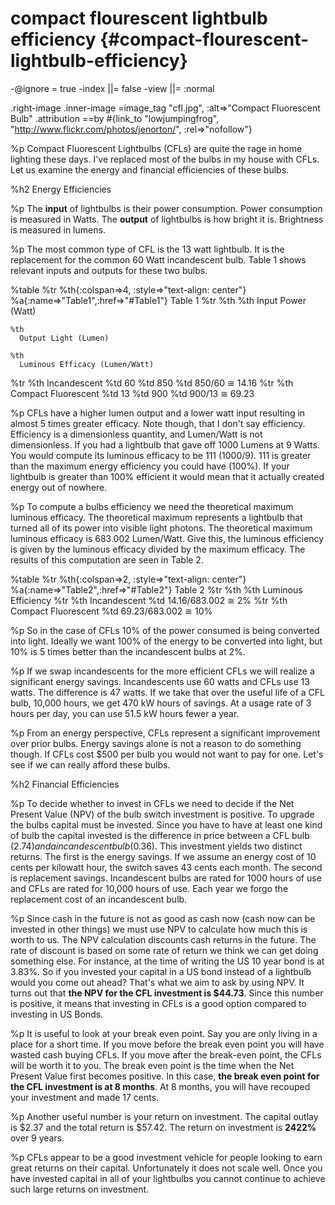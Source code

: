 # compact flourescent lightbulb efficiency {#compact-flourescent-lightbulb-efficiency}
-@ignore = true
-index ||= false
-view  ||= :normal

.right-image
  .inner-image
    =image_tag "cfl.jpg", :alt=>"Compact Fluorescent Bulb"
    .attribution
      ==by #{link_to "lowjumpingfrog", "http://www.flickr.com/photos/jenorton/", :rel=>"nofollow"}

%p
  Compact Fluorescent Lightbulbs (CFLs) are quite the rage in home lighting these days. I've replaced most of the bulbs in my house with CFLs. Let us examine the energy and financial efficiencies of these bulbs.

%h2 Energy Efficiencies

%p
  The <b>input</b> of lightbulbs is their power consumption. Power consumption is measured in Watts. The <b>output</b> of lightbulbs is how bright it is. Brightness is measured in lumens.

%p
  The most common type of CFL is the 13 watt lightbulb. It is the replacement for the common 60 Watt incandescent bulb. Table 1 shows relevant inputs and outputs for these two bulbs.

%table
  %tr
    %th{:colspan=>4, :style=>"text-align: center"}
      %a{:name=>"Table1",:href=>"#Table1"} Table 1
  %tr
    %th
    %th
      Input Power (Watt)

    %th
      Output Light (Lumen)

    %th
      Luminous Efficacy (Lumen/Watt)
  %tr
    %th
      Incandescent
    %td
      60
    %td
      850
    %td
      850/60 ≅ 14.16
  %tr
    %th
      Compact Fluorescent
    %td
      13
    %td
      900
    %td
      900/13 ≅ 69.23

%p
  CFLs have a higher lumen output and a lower watt input resulting in almost 5 times greater efficacy. Note though, that I don't say efficiency. Efficiency is a dimensionless quantity, and Lumen/Watt is not dimensionless. If you had a lightbulb that gave off 1000 Lumens at 9 Watts. You would compute its luminous efficacy to be 111 (1000/9). 111 is greater than the maximum energy efficiency you could have (100%). If your lightbulb is greater than 100% efficient it would mean that it actually created energy out of nowhere.

%p
  To compute a bulbs efficiency we need the theoretical maximum luminous efficacy. The theoretical maximum represents a lightbulb that turned all of its power into visible light photons. The theoretical maximum luminous efficacy is 683.002 Lumen/Watt. Give this, the luminous efficiency is given by the luminous efficacy divided by the maximum efficacy. The results of this computation are seen in Table 2.

%table
  %tr
    %th{:colspan=>2, :style=>"text-align: center"}
      %a{:name=>"Table2",:href=>"#Table2"} Table 2
  %tr
    %th
    %th
      Luminous Efficiency
  %tr
    %th
      Incandescent
    %td
      14.16/683.002 ≅ 2%
  %tr
    %th
      Compact Fluorescent
    %td
      69.23/683.002 ≅ 10%

%p
  So in the case of CFLs 10% of the power consumed is being converted into light. Ideally we want 100% of the energy to be converted into light, but 10% is 5 times better than the incandescent bulbs at 2%.

%p
  If we swap incandescents for the more efficient CFLs we will realize a significant energy savings. Incandescents use 60 watts and CFLs use 13 watts. The difference is 47 watts. If we take that over the useful life of a CFL bulb, 10,000 hours, we get 470 kW hours of savings. At a usage rate of 3 hours per day, you can use 51.5 kW hours fewer a year.

%p
  From an energy perspective, CFLs represent a significant improvement over prior bulbs. Energy savings alone is not a reason to do something though. If CFLs cost $500 per bulb you would not want to pay for one. Let's see if we can really afford these bulbs.


%h2 Financial Efficiencies

%p
  To decide whether to invest in CFLs we need to decide if the Net Present Value (NPV) of the bulb switch investment is positive. To upgrade the bulbs capital must be invested. Since you have to have at least one kind of bulb the capital invested is the difference in price between a CFL bulb ($2.74) and a incandescent bulb ($0.36). This investment yields two distinct returns. The first is the energy savings. If we assume an energy cost of 10 cents per kilowatt hour, the switch saves 43 cents each month. The second is replacement savings. Incandescent bulbs are rated for 1000 hours of use and CFLs are rated for 10,000 hours of use. Each year we forgo the replacement cost of an incandescent bulb.

%p
  Since cash in the future is not as good as cash now (cash now can be invested in other things) we must use NPV to calculate how much this is worth to us. The NPV calculation discounts cash returns in the future. The rate of discount is based on some rate of return we think we can get doing something else. For instance, at the time of writing the US 10 year bond is at 3.83%. So if you invested your capital in a US bond instead of a lightbulb would you come out ahead? That's what we aim to ask by using NPV. It turns out that <b>the NPV for the CFL investment is $44.73</b>. Since this number is positive, it means that investing in CFLs is a good option compared to investing in US Bonds.

%p
  It is useful to look at your break even point. Say you are only living in a place for a short time. If you move before the break even point you will have wasted cash buying CFLs. If you move after the break-even point, the CFLs will be worth it to you. The break even point is the time when the Net Present Value first becomes positive. In this case, <b>the break even point for the CFL investment is at 8 months</b>. At 8 months, you will have recouped your investment and made 17 cents.

%p
  Another useful number is your return on investment. The capital outlay is $2.37 and the total return is $57.42. The return on investment is <b>2422%</b> over 9 years.


%p
  CFLs appear to be a good investment vehicle for people looking to earn great returns on their capital. Unfortunately it does not scale well. Once you have invested capital in all of your lightbulbs you cannot continue to achieve such large returns on investment.
